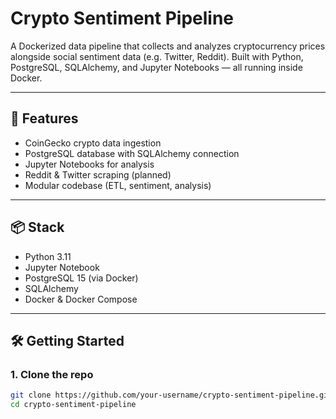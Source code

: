 # Crypto Sentiment Pipeline

A Dockerized data pipeline that collects and analyzes cryptocurrency prices alongside social sentiment data (e.g. Twitter, Reddit). Built with Python, PostgreSQL, SQLAlchemy, and Jupyter Notebooks — all running inside Docker.

---

## 🚀 Features

- CoinGecko crypto data ingestion
- PostgreSQL database with SQLAlchemy connection
- Jupyter Notebooks for analysis
- Reddit & Twitter scraping (planned)
- Modular codebase (ETL, sentiment, analysis)

---

## 📦 Stack

- Python 3.11
- Jupyter Notebook
- PostgreSQL 15 (via Docker)
- SQLAlchemy
- Docker & Docker Compose

---

## 🛠️ Getting Started

### 1. Clone the repo

```bash
git clone https://github.com/your-username/crypto-sentiment-pipeline.git
cd crypto-sentiment-pipeline
